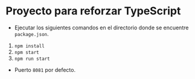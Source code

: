 # Proyecto para reforzar TypeScript

* Ejecutar los siguientes comandos en el directorio donde se encuentre `package.json`.
1. `npm install`
2. `npm start`
3. `npm run start`

* Puerto `8081` por defecto.
